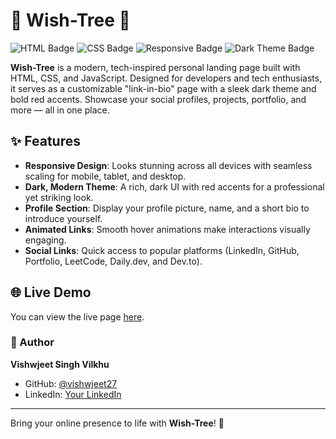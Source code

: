 # 🌌 Wish-Tree 🌌

![HTML Badge](https://img.shields.io/badge/HTML-5-orange)
![CSS Badge](https://img.shields.io/badge/CSS-3-blue)
![Responsive Badge](https://img.shields.io/badge/Responsive-Yes-green)
![Dark Theme Badge](https://img.shields.io/badge/Theme-Dark-red)

**Wish-Tree** is a modern, tech-inspired personal landing page built with HTML, CSS, and JavaScript. Designed for developers and tech enthusiasts, it serves as a customizable "link-in-bio" page with a sleek dark theme and bold red accents. Showcase your social profiles, projects, portfolio, and more — all in one place.

## ✨ Features

- **Responsive Design**: Looks stunning across all devices with seamless scaling for mobile, tablet, and desktop.
- **Dark, Modern Theme**: A rich, dark UI with red accents for a professional yet striking look.
- **Profile Section**: Display your profile picture, name, and a short bio to introduce yourself.
- **Animated Links**: Smooth hover animations make interactions visually engaging.
- **Social Links**: Quick access to popular platforms (LinkedIn, GitHub, Portfolio, LeetCode, Daily.dev, and Dev.to).

## 🌐 Live Demo

You can view the live page [here](https://vishwjeet27.github.io/wish-tree/).

### 👤 Author

**Vishwjeet Singh Vilkhu**  
- GitHub: [@vishwjeet27](https://github.com/vishwjeet27)
- LinkedIn: [Your LinkedIn](https://linkedin.com/in/vishwjeet27)

---

Bring your online presence to life with **Wish-Tree**! 🌠
